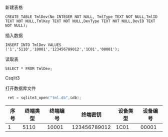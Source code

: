 新建表格

```sqlite
CREATE TABLE TmlDev(No INTEGER NOT NULL, TmlType TEXT NOT NULL,TmlID TEXT NOT NULL,TmlKey TEXT NOT NULL,DevType TEXT NOT NULL,DevID TEXT NOT NULL);
```



插入数据

```sqlite
INSERT INTO TmlDev VALUES ('1','5110','10001','123456789012','1C01','00001');
```



读取表

```sqlite
SELECT * FROM TmlDev;
```



Csqlit3

打开数据库文件

```c
 ret = sqlite3_open("tml.db",&db);
```





| 序号 | 终端类型 | 终端编号 | 终端密钥     | 设备类型 | 设备编号 |
| ---- | -------- | -------- | ------------ | -------- | -------- |
| 1    | 5110     | 10001    | 123456789012 | 1C01     | 00001    |



